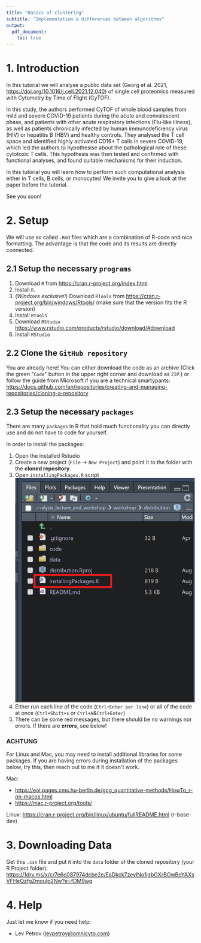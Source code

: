 ```yaml
---
title: "Basics of clustering"
subtitle: "Implementation & differences between algorithms"
output:
  pdf_document: 
    toc: true
---
```

# 1. Introduction 
In this tutorial we will analyse a public data set (Georg et al. 2021, https://doi.org/10.1016/j.cell.2021.12.040) of single cell proteomics measured with Cytometry by Time of Flight (CyTOF). 

In this study, the authors performed CyTOF of whole blood samples from mild and severe COVID-19 patients during the acute and convalescent phase, and patients with other acute respiratory infections (Flu-like illness), as well as patients chronically infected by human immunodeficiency virus (HIV) or hepatitis B (HBV) and healthy controls. They analysed the T cell space and identified highly activated CD16+ T cells in severe COVID-19, which led the authors to hypothesise about the pathological role of these cytotoxic T cells. This hypothesis was then tested and confirmed with functional analyses, and found suitable mechanisms for their induction.

In this tutorial you will learn how to perform such computational analysis either in T cells, B cells, or monocytes!
	We invite you to give a look at the paper before the tutorial.

See you soon!

# 2. Setup
We will use so called `.Rmd` files which are a combination of R-code and nice formatting. The advantage is that the code and its results are directly connected. 


## 2.1 Setup the necessary `programs`
1. Download `R` from https://cran.r-project.org/index.html
2. Install `R`. 
3. (_Windows exclusive!_) Download `RTools` from https://cran.r-project.org/bin/windows/Rtools/
(make sure that the version fits the R version)
4. Install `Rtools`
5. Download `RStudio` https://www.rstudio.com/products/rstudio/download/#download
6. Install `RStudio` 

## 2.2 Clone the `GitHub repository`
You are already here! You can either download the code as an archive (Click the green "`Code`" button in the upper right corner and download as `ZIP`.) or follow the guide from Microsoft if you are a technical smartypants: https://docs.github.com/en/repositories/creating-and-managing-repositories/cloning-a-repository


## 2.3 Setup the necessary `packages`
There are many `packages` in R that hold much functionality you can directly use and do not have to code for yourself. 

In order to install the packages:

1.  Open the installed Rstudio
2.  Create a new project (`File` -> `New Project`) and point it to the folder with the **cloned repository**.
3.  Open `installingPackages.R` script
![alt text](image.png)
4. Either run each line of the code (`Ctrl+Enter per line`) or all of the code at once (`Ctrl+Shift+s` or `Ctrl+A`&`Ctrl+Enter`)
5. There can be some red messages, but there should be no warnings nor errors. If there are ***errors***, see below!

### **ACHTUNG**

For Linux and Mac, you may need to install additional libraries for some packages. If you are having errors during installation of the packages below, try this, then reach out to me if it doesn't work.

Mac:
- https://eol.pages.cms.hu-berlin.de/gcg_quantitative-methods/HowTo_r-on-macos.html
- https://mac.r-project.org/tools/ 

Linux: https://cran.r-project.org/bin/linux/ubuntu/fullREADME.html (r-base-dev)

# 3. Downloading Data
Get this `.csv` file and put it into the `data` folder of the cloned repository (your R Project folder):
https://1drv.ms/x/c/7e6c087974dcbe2e/EaDkck7zeylNo1igbGXrBOwBeYAXsVFHeQzfgZmouIp2Nw?e=fDM9wg 

# 4. Help
Just let me know if you need help: 
- Lev Petrov (levpetrov@omnicyto.com)

